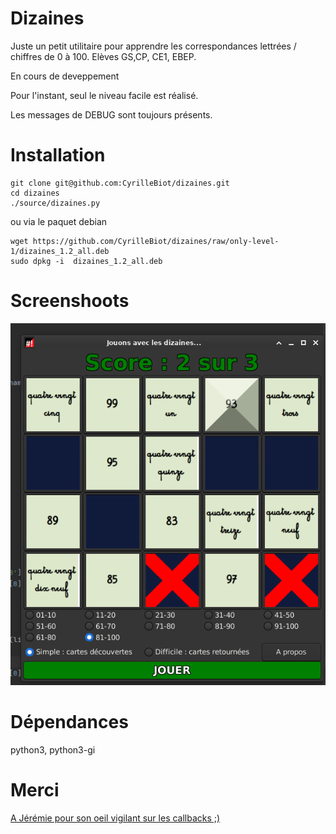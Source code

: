 # Dizaines
Juste un petit utilitaire pour apprendre les correspondances lettrées / chiffres de 0 à 100.
Elèves GS,CP, CE1, EBEP.

En cours de deveppement

Pour l'instant, seul le niveau facile est réalisé.

Les messages de DEBUG sont toujours présents.

# Installation

```
git clone git@github.com:CyrilleBiot/dizaines.git
cd dizaines
./source/dizaines.py
```
ou via le paquet debian

```
wget https://github.com/CyrilleBiot/dizaines/raw/only-level-1/dizaines_1.2_all.deb
sudo dpkg -i  dizaines_1.2_all.deb
```

# Screenshoots
![screenshoot](./screenshoot002.png)


# Dépendances
python3, python3-gi

# Merci
[A Jérémie pour son oeil vigilant sur les callbacks ;)](https://github.com/mothsART)
